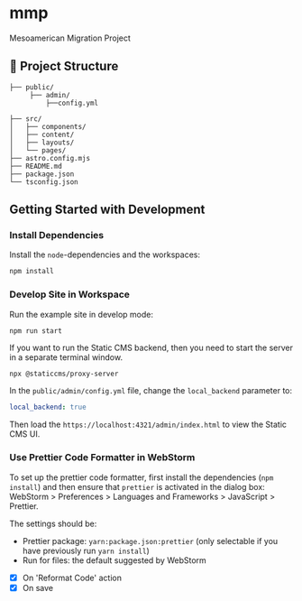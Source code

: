 # mmp

Mesoamerican Migration Project

## 🚀 Project Structure

```text
├── public/
     ├── admin/
         ├──config.yml
         
├── src/
│   ├── components/
│   ├── content/
│   ├── layouts/
│   └── pages/
├── astro.config.mjs
├── README.md
├── package.json
└── tsconfig.json
```

## Getting Started with Development

### Install Dependencies

Install the `node`-dependencies and the workspaces:

```zsh
npm install
```

### Develop Site in Workspace

Run the example site in develop mode:

```zsh
npm run start
```

If you want to run the Static CMS backend, then you need to start the server in a
separate terminal window.

```shell
npx @staticcms/proxy-server
```

In the `public/admin/config.yml` file, change the `local_backend` parameter to:

```yml
local_backend: true
```

Then load the `https://localhost:4321/admin/index.html` to view the Static CMS UI.

### Use Prettier Code Formatter in WebStorm

To set up the prettier code formatter, first install the dependencies (`npm install`) and then ensure that `prettier`
is activated in the dialog box: WebStorm > Preferences > Languages and Frameworks > JavaScript > Prettier.

The settings should be:

- Prettier package: `yarn:package.json:prettier` (only selectable if you have previously run `yarn install`)
- Run for files: the default suggested by WebStorm
- [x] On 'Reformat Code' action
- [x] On save
